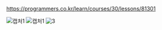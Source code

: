 https://programmers.co.kr/learn/courses/30/lessons/81301

![캡처1](https://user-images.githubusercontent.com/69049801/131769462-4de2f5aa-7fbb-40ab-85c4-df6f7e411b55.PNG)
![캡처1](https://user-images.githubusercontent.com/69049801/131769466-dad4779c-6c51-4088-82f4-c3ec88bc0552.PNG)
![3](https://user-images.githubusercontent.com/69049801/131769469-33b1f3f2-de28-4eeb-9d87-42a075e088f2.PNG)
